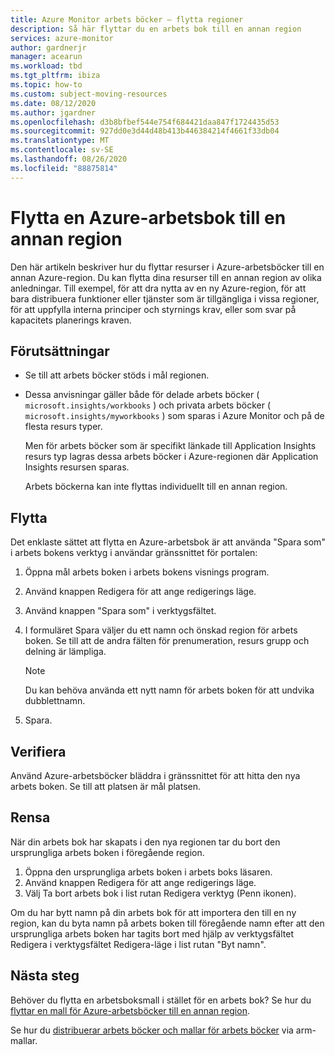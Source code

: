 ```yaml
---
title: Azure Monitor arbets böcker – flytta regioner
description: Så här flyttar du en arbets bok till en annan region
services: azure-monitor
author: gardnerjr
manager: acearun
ms.workload: tbd
ms.tgt_pltfrm: ibiza
ms.topic: how-to
ms.custom: subject-moving-resources
ms.date: 08/12/2020
ms.author: jgardner
ms.openlocfilehash: d3b8bfbef544e754f684421daa847f1724435d53
ms.sourcegitcommit: 927dd0e3d44d48b413b446384214f4661f33db04
ms.translationtype: MT
ms.contentlocale: sv-SE
ms.lasthandoff: 08/26/2020
ms.locfileid: "88875814"
---
```

# <a name="move-an-azure-workbook-to-another-region"></a>Flytta en Azure-arbetsbok till en annan region

Den här artikeln beskriver hur du flyttar resurser i Azure-arbetsböcker till en annan Azure-region. Du kan flytta dina resurser till en annan region av olika anledningar. Till exempel, för att dra nytta av en ny Azure-region, för att bara distribuera funktioner eller tjänster som är tillgängliga i vissa regioner, för att uppfylla interna principer och styrnings krav, eller som svar på kapacitets planerings kraven.

## <a name="prerequisites"></a>Förutsättningar

* Se till att arbets böcker stöds i mål regionen.

* Dessa anvisningar gäller både för delade arbets böcker ( `microsoft.insights/workbooks` ) och privata arbets böcker ( `microsoft.insights/myworkbooks` ) som sparas i Azure Monitor och på de flesta resurs typer.

  Men för arbets böcker som är specifikt länkade till Application Insights resurs typ lagras dessa arbets böcker i Azure-regionen där Application Insights resursen sparas.

  Arbets böckerna kan inte flyttas individuellt till en annan region.

## <a name="move"></a>Flytta

Det enklaste sättet att flytta en Azure-arbetsbok är att använda "Spara som" i arbets bokens verktyg i användar gränssnittet för portalen:

1. Öppna mål arbets boken i arbets bokens visnings program.
2. Använd knappen Redigera för att ange redigerings läge.
3. Använd knappen "Spara som" i verktygsfältet.
4. I formuläret Spara väljer du ett namn och önskad region för arbets boken. Se till att de andra fälten för prenumeration, resurs grupp och delning är lämpliga.

   > [!NOTE]
   > Du kan behöva använda ett nytt namn för arbets boken för att undvika dubblettnamn.

5. Spara. 

## <a name="verify"></a>Verifiera

Använd Azure-arbetsböcker bläddra i gränssnittet för att hitta den nya arbets boken. Se till att platsen är mål platsen.

## <a name="clean-up"></a>Rensa

När din arbets bok har skapats i den nya regionen tar du bort den ursprungliga arbets boken i föregående region.
1. Öppna den ursprungliga arbets boken i arbets boks läsaren.
2. Använd knappen Redigera för att ange redigerings läge.
3. Välj Ta bort arbets bok i list rutan Redigera verktyg (Penn ikonen).

Om du har bytt namn på din arbets bok för att importera den till en ny region, kan du byta namn på arbets boken till föregående namn efter att den ursprungliga arbets boken har tagits bort med hjälp av verktygsfältet Redigera i verktygsfältet Redigera-läge i list rutan "Byt namn".

## <a name="next-steps"></a>Nästa steg

Behöver du flytta en arbetsboksmall i stället för en arbets bok? Se hur du [flyttar en mall för Azure-arbetsböcker till en annan region](./workbook-templates-move-region.md).

Se hur du [distribuerar arbets böcker och mallar för arbets böcker](./workbooks-automate.md) via arm-mallar.
